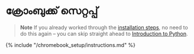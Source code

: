 # ക്രോംബുക്ക് സെറ്റപ്പ് 

> **Note** If you already worked through the [installation steps](../installation/README.md), no need to do this again – you can skip straight ahead to [Introduction to Python](../python_introduction/README.md).

{% include "/chromebook_setup/instructions.md" %}
